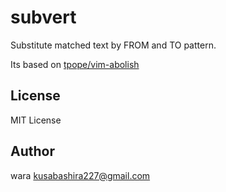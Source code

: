 subvert
=======

Substitute matched text by FROM and TO pattern.

Its based on [tpope/vim-abolish](http://github.com/tpope/vim-abolish)

License
-------

MIT License

Author
------

wara <kusabashira227@gmail.com>
